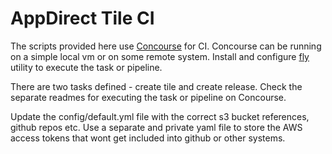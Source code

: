 # AppDirect Tile CI

The scripts provided here use [Concourse](http://concourse.ci/) for CI.
Concourse can be running on a simple local vm or on some remote system.
Install and configure [fly](http://concourse.ci/fly-cli.html) utility to execute the task or pipeline.

There are two tasks defined - create tile and create release.
Check the separate readmes for executing the task or pipeline on Concourse.

Update the config/default.yml file with the correct s3 bucket references, github repos etc.
Use a separate and private yaml file to store the AWS access tokens that wont get included into github or other systems.
